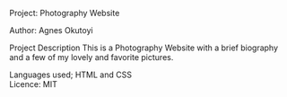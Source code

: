 Project: Photography Website

Author: Agnes Okutoyi

Project Description
This is a Photography Website with a brief biography and a few of my lovely and favorite pictures.

Languages used;
HTML and CSS<BR>
Licence: MIT
